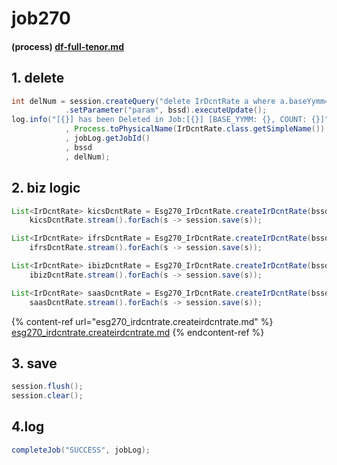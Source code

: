 # job270

#### (process) [df-full-tenor.md](../../../../biz-logic/esg-process/2.-adjusted-risk-free-term-structure/bottom-up-discount-rate/df-full-tenor.md "mention")

## 1.  delete&#x20;

```java
int delNum = session.createQuery("delete IrDcntRate a where a.baseYymm=:param")
            .setParameter("param", bssd).executeUpdate();	
log.info("[{}] has been Deleted in Job:[{}] [BASE_YYMM: {}, COUNT: {}]"
            , Process.toPhysicalName(IrDcntRate.class.getSimpleName())
            , jobLog.getJobId()
            , bssd
            , delNum);
```

## 2.  biz logic&#x20;

```java
List<IrDcntRate> kicsDcntRate = Esg270_IrDcntRate.createIrDcntRate(bssd, "KICS", kicsSwMap, projectionYear);
    kicsDcntRate.stream().forEach(s -> session.save(s));

List<IrDcntRate> ifrsDcntRate = Esg270_IrDcntRate.createIrDcntRate(bssd, "IFRS", ifrsSwMap, projectionYear);
    ifrsDcntRate.stream().forEach(s -> session.save(s));

List<IrDcntRate> ibizDcntRate = Esg270_IrDcntRate.createIrDcntRate(bssd, "IBIZ", ibizSwMap, projectionYear);
    ibizDcntRate.stream().forEach(s -> session.save(s));

List<IrDcntRate> saasDcntRate = Esg270_IrDcntRate.createIrDcntRate(bssd, "SAAS", saasSwMap, projectionYear);
    saasDcntRate.stream().forEach(s -> session.save(s));
```

{% content-ref url="esg270_irdcntrate.createirdcntrate.md" %}
[esg270\_irdcntrate.createirdcntrate.md](esg270\_irdcntrate.createirdcntrate.md)
{% endcontent-ref %}

## 3. save&#x20;

```java
session.flush();
session.clear();
```

## 4.log			&#x9;

```java
completeJob("SUCCESS", jobLog);
```

